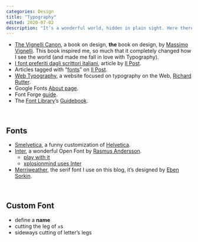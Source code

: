 ```yaml
---
categories: Design
title: "Typography"
edited: 2020-07-02
description: "It’s a wonderful world, hidden in plain sight. Here there are some resources for inspiration and study."
---
```

- <a href="http://vignelli.com" rel="noopener noreferrer" target="_blank">The Vignelli Canon</a>, a book on design, **the** book on design, by <a href="https://ilpost.it" rel="noopener noreferrer" target="_blank">Massimo Vignelli</a>. This book inspired me, so much that it completely changed how I see the world (and made me fall in love with Typography).
- <a href="https://www.ilpost.it/2020/02/09/font-preferiti-scrittori-italiani/" rel="noopener noreferrer" target="_blank">I font preferiti dagli scrittori italiani</a>, article by <a href="https://ilpost.it" rel="noopener noreferrer" target="_blank">Il Post</a>.
- Articles tagged with “<a href="https://www.ilpost.it/tag/font/" rel="noopener noreferrer" target="_blank">fonts</a>” on <a href="https://ilpost.it" rel="noopener noreferrer" target="_blank">Il Post</a>.
- <a href="http://webtypography.net/" rel="noopener noreferrer" target="_blank">Web Typography</a>, a website focused on typography on the Web, <a href="http://clagnut.com/" rel="noopener noreferrer" target="_blank">Richard Rutter</a>.
- Google Fonts <a href="https://fonts.google.com/about" rel="noopener noreferrer" target="_blank">About page</a>.
- Font Forge <a href="http://designwithfontforge.com/en-US/index.html" rel="noopener noreferrer" target="_blank">guide</a>.
- The <a href="https://fontlibrary.org/" rel="noopener noreferrer" target="_blank">Font Library</a>’s <a href="https://fontlibrary.org/en/guidebook" rel="noopener noreferrer" target="_blank">Guidebook</a>.

<br />

## Fonts

- <a href="http://tholman.com/post/smelvetica" rel="noopener noreferrer" target="_blank">Smelvetica</a>, a funny customization of <a href="https://en.wikipedia.org/wiki/Helvetica" rel="noopener noreferrer" target="_blank">Helvetica</a>.
- <a href="https://rsms.me/inter" rel="noopener noreferrer" target="_blank">Inter</a>, a wonderful Open Font by <a href="https://rsms.me/about/" rel="noopener noreferrer" target="_blank">Rasmus Andersson</a>.
	- [play with it](https://rsms.me/inter/lab/)
	- [xplosionmind uses Inter](/genesi#tipografia)
- [Merriweather](https://github.com/SorkinType/Merriweather), the serif font I use on this blog, it’s designed by [Eben Sorkin](http://sorkintype.com/about.html).

<br />

## Custom Font

- define a **name**
- cutting the leg of `x`s
- sideways cutting of letter’s legs

